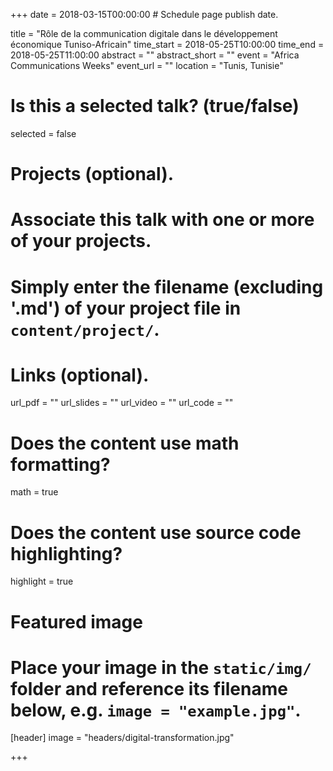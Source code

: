 +++
date = 2018-03-15T00:00:00  # Schedule page publish date.

title = "Rôle de la communication digitale dans le développement économique Tuniso-Africain"
time_start = 2018-05-25T10:00:00
time_end = 2018-05-25T11:00:00
abstract = ""
abstract_short = ""
event = "Africa Communications Weeks"
event_url = ""
location = "Tunis, Tunisie"

# Is this a selected talk? (true/false)
selected = false

# Projects (optional).
#   Associate this talk with one or more of your projects.
#   Simply enter the filename (excluding '.md') of your project file in `content/project/`.

# Links (optional).
url_pdf = ""
url_slides = ""
url_video = ""
url_code = ""

# Does the content use math formatting?
math = true

# Does the content use source code highlighting?
highlight = true

# Featured image
# Place your image in the `static/img/` folder and reference its filename below, e.g. `image = "example.jpg"`.
[header]
image = "headers/digital-transformation.jpg"

+++
